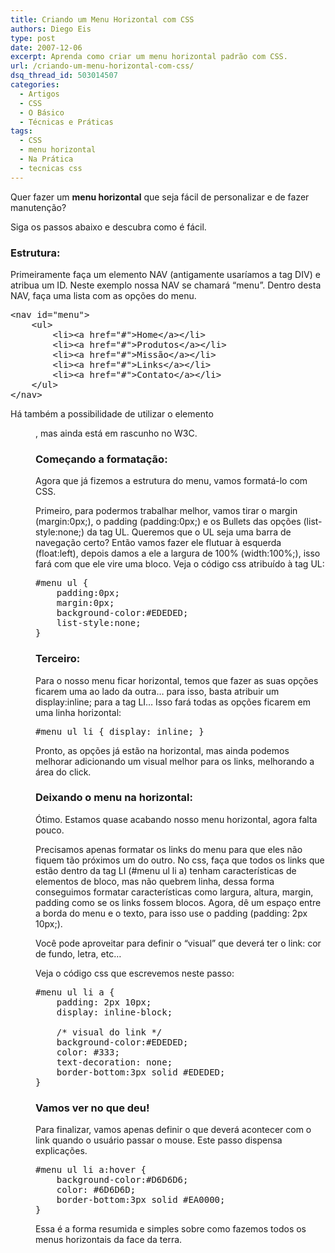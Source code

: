 ```yaml
---
title: Criando um Menu Horizontal com CSS
authors: Diego Eis
type: post
date: 2007-12-06
excerpt: Aprenda como criar um menu horizontal padrão com CSS.
url: /criando-um-menu-horizontal-com-css/
dsq_thread_id: 503014507
categories:
  - Artigos
  - CSS
  - O Básico
  - Técnicas e Práticas
tags:
  - CSS
  - menu horizontal
  - Na Prática
  - tecnicas css
---
```


<div class="tb-article-banner">
<script async type='text/javascript' src='//s.clickiocdn.com/t/common_258.js'></script>
<script class='__lxGc__' type='text/javascript'>
((__lxGc__=window.__lxGc__||{'s':{},'b':0})['s']['_210746']=__lxGc__['s']['_210746']||{'b':{}})['b']['_609152']={'i':__lxGc__.b++};
</script>
</div>

Quer fazer um **menu horizontal** que seja fácil de personalizar e de fazer manutenção?
  
Siga os passos abaixo e descubra como é fácil.

### Estrutura:

Primeiramente faça um elemento NAV (antigamente usaríamos a tag DIV) e atribua um ID. Neste exemplo nossa NAV se chamará &#8220;menu&#8221;. Dentro desta NAV, faça uma lista com as opções do menu.

<pre class="lang-html">&lt;nav id="menu"&gt;
	&lt;ul&gt;
		&lt;li&gt;&lt;a href="#"&gt;Home&lt;/a&gt;&lt;/li&gt;
		&lt;li&gt;&lt;a href="#"&gt;Produtos&lt;/a&gt;&lt;/li&gt;
		&lt;li&gt;&lt;a href="#"&gt;Missão&lt;/a&gt;&lt;/li&gt;
		&lt;li&gt;&lt;a href="#"&gt;Links&lt;/a&gt;&lt;/li&gt;
		&lt;li&gt;&lt;a href="#"&gt;Contato&lt;/a&gt;&lt;/li&gt;
	&lt;/ul&gt;
&lt;/nav&gt;
</pre>

Há também a possibilidade de utilizar o elemento **<menu>**, mas ainda está em rascunho no W3C.

### Começando a formatação:

Agora que já fizemos a estrutura do menu, vamos formatá-lo com CSS.

Primeiro, para podermos trabalhar melhor, vamos tirar o margin (margin:0px;), o padding (padding:0px;) e os Bullets das opções (list-style:none;) da tag UL. Queremos que o UL seja uma barra de navegação certo? Então vamos fazer ele flutuar à esquerda (float:left), depois damos a ele a largura de 100% (width:100%;), isso fará com que ele vire uma bloco. Veja o código css atribuído à tag UL:

<pre class="lang-css">#menu ul {
	padding:0px;
	margin:0px;
	background-color:#EDEDED;
	list-style:none;
}
</pre>

### Terceiro:

Para o nosso menu ficar horizontal, temos que fazer as suas opções ficarem uma ao lado da outra&#8230; para isso, basta atribuir um display:inline; para a tag LI&#8230; Isso fará todas as opções ficarem em uma linha horizontal:

<pre class="lang-css">#menu ul li { display: inline; }
</pre>

Pronto, as opções já estão na horizontal, mas ainda podemos melhorar adicionando um visual melhor para os links, melhorando a área do click.

### Deixando o menu na horizontal:

Ótimo. Estamos quase acabando nosso menu horizontal, agora falta pouco.
  
Precisamos apenas formatar os links do menu para que eles não fiquem tão próximos um do outro. No css, faça que todos os links que estão dentro da tag LI (#menu ul li a) tenham características de elementos de bloco, mas não quebrem linha, dessa forma conseguimos formatar características como largura, altura, margin, padding como se os links fossem blocos. Agora, dê um espaço entre a borda do menu e o texto, para isso use o padding (padding: 2px 10px;).

Você pode aproveitar para definir o &#8220;visual&#8221; que deverá ter o link: cor de fundo, letra, etc&#8230;

Veja o código css que escrevemos neste passo:

<pre class="lang-css">#menu ul li a {
	padding: 2px 10px;
	display: inline-block;

	/* visual do link */
	background-color:#EDEDED;
	color: #333;
	text-decoration: none;
	border-bottom:3px solid #EDEDED;
}
</pre>

### Vamos ver no que deu!

Para finalizar, vamos apenas definir o que deverá acontecer com o link quando o usuário passar o mouse. Este passo dispensa explicações.

<pre class="lang-css">#menu ul li a:hover {
	background-color:#D6D6D6;
	color: #6D6D6D;
	border-bottom:3px solid #EA0000;
}
</pre>

Essa é a forma resumida e simples sobre como fazemos todos os menus horizontais da face da terra.

 [1]: http://tableless.com.br/video-menu-horizontal-em-5-minutos
 [2]: http://campus.tableless.com.br/